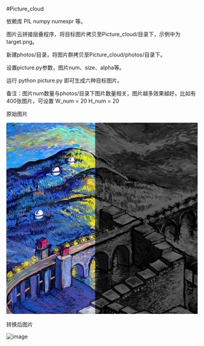 #Picture_cloud

依赖库 PIL numpy numexpr 等。

图片云拼接层叠程序，将目标图片拷贝至Picture_cloud/目录下，示例中为target.png。

新建photos/目录，将图片群拷贝至Picture_cloud/photos/目录下。

设置picture.py参数，图片num、size、alpha等。

运行 python picture.py 即可生成六种目标图片。

备注：图片num数量与photos/目录下图片数量相关，图片越多效果越好，比如有400张图片，可设置 W_num = 20 H_num = 20


原始图片

![image](https://github.com/SundaeCHX/Little_python/blob/master/Picture_cloud/target.png)

转换后图片

![image](https://github.com/SundaeCHX/Little_python/blob/master/Picture_cloud/imgcloud.jpg)
